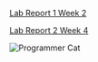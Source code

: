 [Lab Report 1 Week 2](https://khiemddang.github.io/cse15l-lab-reports/lab-report-1/cse15l-lab-1-week-2.html)

[Lab Report 2 Week 4](https://khiemddang.github.io/cse15l-lab-reports/lab-report-2/cse15l-lab-2-week-4.html)

![Programmer Cat](https://miro.medium.com/max/1200/0*n-2bW82Z6m6U2bij.jpeg)

